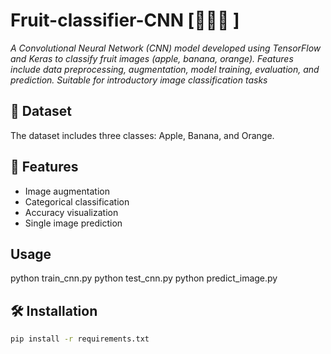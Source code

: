 # Fruit-classifier-CNN [🍎🍌🍊 ]
*A Convolutional Neural Network (CNN) model developed using TensorFlow and Keras to classify fruit images (apple, banana, orange). Features include data preprocessing, augmentation, model training, evaluation, and prediction. Suitable for introductory image classification tasks*

## 📁 Dataset
The dataset includes three classes: Apple, Banana, and Orange.
## 🚀 Features
- Image augmentation
- Categorical classification
- Accuracy visualization
- Single image prediction

## **Usage**
python train_cnn.py
python test_cnn.py
python predict_image.py

## 🛠️ Installation
```bash
pip install -r requirements.txt



